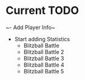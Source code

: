 # Current TODO
~- Add Player Info~
- Start adding Statistics
    - Blitzball Battle
    - Blitzball Battle 2
    - Blitzball Battle 3
    - Blitzball Battle 4
    - Blitzball Battle 5
